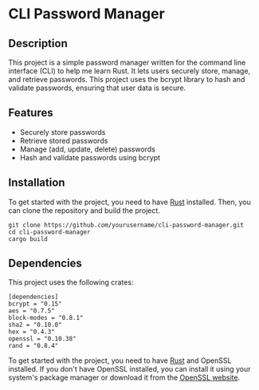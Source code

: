 # CLI Password Manager

## Description

This project is a simple password manager written for the command line interface (CLI) to help me learn Rust. It lets users securely store, manage, and retrieve passwords. This project uses the bcrypt library to hash and validate passwords, ensuring that user data is secure.

## Features

- Securely store passwords
- Retrieve stored passwords
- Manage (add, update, delete) passwords
- Hash and validate passwords using bcrypt

## Installation

To get started with the project, you need to have [Rust](https://www.rust-lang.org/tools/install) installed. Then, you can clone the repository and build the project.

```
git clone https://github.com/yourusername/cli-password-manager.git
cd cli-password-manager
cargo build
```
## Dependencies 

This project uses the following crates:

```
[dependencies]
bcrypt = "0.15"
aes = "0.7.5"
block-modes = "0.8.1"
sha2 = "0.10.0"
hex = "0.4.3"
openssl = "0.10.38"
rand = "0.8.4"
```

To get started with the project, you need to have [Rust](https://www.rust-lang.org/tools/install) and OpenSSL installed. If you don't have OpenSSL installed, you can install it using your system's package manager or download it from the [OpenSSL website](https://www.openssl.org/).
